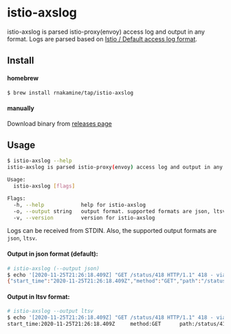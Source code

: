 # istio-axslog

istio-axslog is parsed istio-proxy(envoy) access log and output in any format. Logs are parsed based on [Istio / Default access log format](https://istio.io/latest/docs/tasks/observability/logs/access-log/#default-access-log-format).

## Install

#### homebrew

```sh
$ brew install rnakamine/tap/istio-axslog
```

#### manually

Download binary from [releases page](https://github.com/rnakamine/istio-axslog/releases)


## Usage
```sh
$ istio-axslog --help
istio-axslog is parsed istio-proxy(envoy) access log and output in any format.

Usage:
  istio-axslog [flags]

Flags:
  -h, --help            help for istio-axslog
  -o, --output string   output format. supported formats are json, ltsv (default "json")
  -v, --version         version for istio-axslog
```
Logs can be received from STDIN. Also, the supported output formats are `json`, `ltsv`.

#### Output in json format (default):

```sh
# istio-axslog (--output json)
$ echo '[2020-11-25T21:26:18.409Z] "GET /status/418 HTTP/1.1" 418 - via_upstream - "-" 0 135 4 4 "-" "curl/7.73.0-DEV" "84961386-6d84-929d-98bd-c5aee93b5c88" "httpbin:8000" "10.44.1.27:80" outbound|8000||httpbin.foo.svc.cluster.local 10.44.1.23:37652 10.0.45.184:8000 10.44.1.23:46520 - default' | istio-axslog
{"start_time":"2020-11-25T21:26:18.409Z","method":"GET","path":"/status/418","protocol":"HTTP/1.1","response_code":"418","response_flags":"-","response_code_details":"via_upstream","connection_termination_details":"-","upstream_transport_failure_reason":"-","bytes_received":"0","bytes_sent":"135","duration":"4","x_envoy_upstream_service_time":"4","x_forwarded_for":"-","user_agent":"curl/7.73.0-DEV","x_request_id":"84961386-6d84-929d-98bd-c5aee93b5c88","authority":"httpbin:8000","upstream_host":"10.44.1.27:80","upstream_cluster":"outbound|8000||httpbin.foo.svc.cluster.local","upstream_local_address":"10.44.1.23:37652","downstream_local_address":"10.0.45.184:8000","downstream_remote_address":"10.44.1.23:46520","requested_server_name":"-","route_name":"default"}
```

#### Output in ltsv format:
```sh
# istio-axslog --output ltsv
$ echo '[2020-11-25T21:26:18.409Z] "GET /status/418 HTTP/1.1" 418 - via_upstream - "-" 0 135 4 4 "-" "curl/7.73.0-DEV" "84961386-6d84-929d-98bd-c5aee93b5c88" "httpbin:8000" "10.44.1.27:80" outbound|8000||httpbin.foo.svc.cluster.local 10.44.1.23:37652 10.0.45.184:8000 10.44.1.23:46520 - default' | istio-axslog --output ltsv
start_time:2020-11-25T21:26:18.409Z     method:GET      path:/status/418        protocol:HTTP/1.1       response_code:418       response_flags:-        response_code_details:via_upstream      connection_termination_details:-        upstream_transport_failure_reason:-     bytes_received:0        bytes_sent:135     duration:4      x_envoy_upstream_service_time:4 x_forwarded_for:-       user_agent:curl/7.73.0-DEV      x_request_id:84961386-6d84-929d-98bd-c5aee93b5c88       authority:httpbin:8000  upstream_host:10.44.1.27:80     upstream_cluster:outbound|8000||httpbin.foo.svc.cluster.local   upstream_local_address:10.44.1.23:37652    downstream_local_address:10.0.45.184:8000       downstream_remote_address:10.44.1.23:46520      requested_server_name:- route_name:default
```
